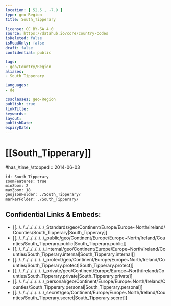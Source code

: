 ```yaml
---
location: [ 52.5 , -7.9 ] 
type: geo-Region
title: South_Tipperary

license: CC BY-SA 4.0
source: https://datahub.io/core/country-codes
isDeleted: false
isReadOnly: false
draft: false
confidential: public

tags:
- geo/Country/Region
aliases:
- South_Tipperary

Languages:
- de

cssclasses: geo-Region
publish: true
linkTitle: 
keywords: 
layout: 
publishDate: 
expiryDate: 
---
```


# [[South_Tipperary]]

#has_/time_/stopped :: 2014-06-03

```leaflet
id: South_Tipperary
zoomFeatures: true 
minZoom: 2 
maxZoom: 18
geojsonFolder: ./South_Tipperary/
markerFolder: ./South_Tipperary/
```


## Confidential Links & Embeds: 
- [[../../../../../../../_Standards/geo/Continent/Europe/Europe~North/Ireland/Counties/South_Tipperary|South_Tipperary]] 
- [[../../../../../../../_public/geo/Continent/Europe/Europe~North/Ireland/Counties/South_Tipperary.public|South_Tipperary.public]] 
- [[../../../../../../../_internal/geo/Continent/Europe/Europe~North/Ireland/Counties/South_Tipperary.internal|South_Tipperary.internal]] 
- [[../../../../../../../_protect/geo/Continent/Europe/Europe~North/Ireland/Counties/South_Tipperary.protect|South_Tipperary.protect]] 
- [[../../../../../../../_private/geo/Continent/Europe/Europe~North/Ireland/Counties/South_Tipperary.private|South_Tipperary.private]] 
- [[../../../../../../../_personal/geo/Continent/Europe/Europe~North/Ireland/Counties/South_Tipperary.personal|South_Tipperary.personal]] 
- [[../../../../../../../_secret/geo/Continent/Europe/Europe~North/Ireland/Counties/South_Tipperary.secret|South_Tipperary.secret]] 

